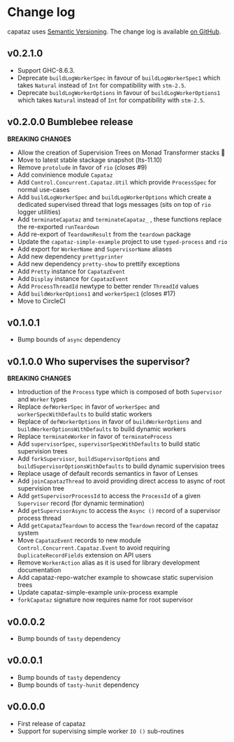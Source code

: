 # Change log

capataz uses [Semantic Versioning][1].
The change log is available [on GitHub][2].

[1]: http://semver.org/spec/v2.0.0.html
[2]: https://github.com/roman/capataz/releases

## v0.2.1.0

* Support GHC-8.6.3.
* Deprecate `buildLogWorkerSpec` in favour of `buildLogWorkerSpec1` which takes
  `Natural` instead of `Int` for compatibility with `stm-2.5`.
* Deprecate `buildLogWorkerOptions` in favour of `buildLogWorkerOptions1` which
  takes `Natural` instead of `Int` for compatibility with `stm-2.5`.

## v0.2.0.0 Bumblebee release

**BREAKING CHANGES**

* Allow the creation of Supervision Trees on Monad Transformer stacks 🎉
* Move to latest stable stackage snapshot (lts-11.10)
* Remove `protolude` in favor of `rio` (closes #9)
* Add convinience module `Capataz`
* Add `Control.Concurrent.Capataz.Util` which provide `ProcessSpec` for normal use-cases
* Add `buildLogWorkerSpec` and `buildLogWorkerOptions` which create a dedicated supervised
  thread that logs messages (sits on top of `rio` logger utilities)
* Add `terminateCapataz` and `terminateCapataz_` , these functions replace the
  re-exported `runTeardown`
* Add re-export of `TeardownResult` from the `teardown` package
* Update the `capataz-simple-example` project to use `typed-process` and `rio`
* Add export for `WorkerName` and `SupervisorName` aliases
* Add new dependency `prettyprinter`
* Add new dependency `pretty-show` to prettify exceptions
* Add `Pretty` instance for `CapatazEvent`
* Add `Display` instance for `CapatazEvent`
* Add `ProcessThreadId` newtype to better render `ThreadId` values
* Add `buildWorkerOptions1` and `workerSpec1` (closes #17)
* Move to CircleCI

## v0.1.0.1

* Bump bounds of `async` dependency

## v0.1.0.0 Who supervises the supervisor?

**BREAKING CHANGES**

* Introduction of the `Process` type which is composed of both `Supervisor` and
  `Worker` types
* Replace `defWorkerSpec` in favor of `workerSpec` and `workerSpecWithDefaults`
  to build static workers
* Replace of `defWorkerOptions` in favor of `buildWorkerOptions` and
  `buildWorkerOptionsWithDefaults` to build dynamic workers
* Replace `terminateWorker` in favor of `terminateProcess`
* Add `supervisorSpec`, `supervisorSpecWithDefaults` to build static supervision
  trees
* Add `forkSupervisor`, `buildSupervisorOptions` and
  `buildSupervisorOptionsWithDefaults` to build dynamic supervision trees
* Replace usage of default records semantics in favor of Lenses
* Add `joinCapatazThread` to avoid providing direct access to async of root
  supervision tree
* Add `getSupervisorProcessId` to access the `ProcessId` of a given `Supervisor`
  record (for dynamic termination)
* Add `getSupervisorAsync` to access the `Async ()` record of a supervisor
  process thread
* Add `getCapatazTeardown` to access the `Teardown` record of the capataz system
* Move `CapatazEvent` records to new module `Control.Concurrent.Capataz.Event`
  to avoid requiring `DuplicateRecordFields` extension on API users
* Remove `WorkerAction` alias as it is used for library development
  documentation
* Add capataz-repo-watcher example to showcase static supervision trees
* Update capataz-simple-example unix-process example
* `forkCapataz` signature now requires name for root supervisor

## v0.0.0.2

* Bump bounds of `tasty` dependency

## v0.0.0.1

* Bump bounds of `tasty` dependency
* Bump bounds of `tasty-hunit` dependency

## v0.0.0.0

* First release of capataz
* Support for supervising simple worker `IO ()` sub-routines
